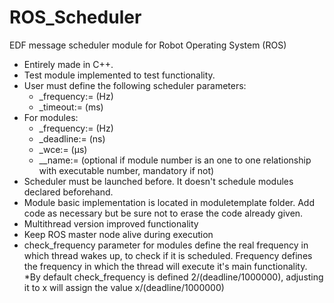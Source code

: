 # ROS_Scheduler
EDF message scheduler module for Robot Operating System (ROS)

+ Entirely made in C++.
+ Test module implemented to test functionality.
+ User must define the following scheduler parameters:
  * _frequency:= (Hz)
  * _timeout:= (ms)
+ For modules:
  * _frequency:= (Hz)
  * _deadline:= (ns)
  * _wce:=  (μs)
  * __name:= (optional if module number is an one to one relationship with executable number, mandatory if not)
+ Scheduler must be launched before. It doesn't schedule modules declared beforehand.
+ Module basic implementation is located in moduletemplate folder. Add code as necessary but be sure not to erase the code already given.
+ Multithread version improved functionality
+ Keep ROS master node alive during execution
+ check_frequency parameter for modules define the real frequency in which thread wakes up, to check if it is scheduled. Frequency defines the frequency in which the thread will execute it's main functionality.
  *By default check_frequency is defined 2/(deadline/1000000), adjusting it to x will assign the value x/(deadline/1000000)

